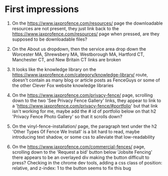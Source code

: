 # First impressions

1. On the https://www.jaxprofence.com/resources/ page the downloadable resources are not present, they just link back to the https://www.jaxprofence.com/resources/ page when pressed, are they supposed to be downloadable files?

2. On the About us dropdown, then the service area drop down the Worcester MA, Shrewsbery MA, Westborough MA, Hartford CT, Manchester CT, and New Britain CT links are broken

3. It looks like the knowledge library on the https://www.jaxprofence.com/category/knowledge-library/ route, doesn't contain as many blog or article posts as FenceGuys or some of the other Clever Fox website knowledge libraries

4. On the https://www.jaxprofence.com/privacy-fence/ page, scrolling down to the two 'See Privacy Fence Gallery' links, they appear to link to a 'https://www.jaxprofence.com/privacy-fence/#portfolio' but that link isn't working for me, maybe add the # id of portfolio below on that h2 'Privacy Fence Photo Gallery' so that it scrolls down?

5. On the vinyl-fence-installation/ page, the paragraph text under the h2 'Other Types Of Fence We Install' is a bit hard to read, maybe introducing text shadow, or some css to alleviate that low-readability

6. On the https://www.jaxprofence.com/commercial-fences/ page, scrolling down to the 'Request a bid' button below 'Jobsite Fencing' there appears to be an overlayed div making the button difficult to press? Checking in the chrome dev tools, adding a css class of position: relative, and z-index: 1 to the button seems to fix this bug
